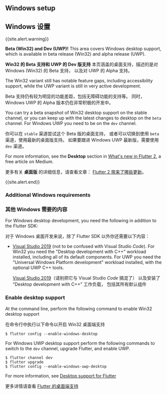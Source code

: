 ## Windows setup

## Windows 设置

{{site.alert.warning}}

  **Beta (Win32) and Dev (UWP)!**
  This area covers Windows desktop support,
  which is available in beta release (Win32)
  and alpha release (UWP).
  
  **Win32 的 Beta 支持和 UWP 的 Dev 版支持**
  本页涵盖的桌面支持，描述的是对 Windows (Win32) 的 Beta 支持，
  以及对 UWP 的 Alpha 支持。

  The Win32 variant still has notable feature gaps,
  including accessibility support, while the
  UWP variant is still in very active development.
  
  Beta 支持仍有较为明显的功能差距，包括无障碍功能的支持等。
  同时，Windows UWP 的 Alpha 版本仍在非常积极的开发中。

  You can try a beta snapshot of Win32 desktop support
  on the stable channel, or you can keep up
  with the latest changes to desktop on the
  `beta` channel. For Windows UWP you need
  to be on the `dev` channel.
  
  你可以在 `stable` 渠道尝试这个 Beta 版的桌面支持，
  或者可以切换到使用 `beta` 渠道，使用最新的桌面版支持。
  如果要跟进 Windows UWP 最新版，需要使用 `dev` 渠道。

  For more information, see the **Desktop**
  section in [What's new in Flutter 2][],
  a free article on Medium.

  更多有关 **桌面版** 的详细信息，请查看文章：
  [Flutter 2 带来了哪些更新][What's new in Flutter 2 CN]。
  
{{site.alert.end}}

[What's new in Flutter 2]: {{site.flutter-medium}}/whats-new-in-flutter-2-0-fe8e95ecc65
[What's new in Flutter 2 CN]: /posts/whats-new-in-flutter-2-0

### Additional Windows requirements

### 其他 Windows 需要的内容

For Windows desktop development, you need the following in addition to the Flutter SDK:

对于 Windows 桌面开发来说，除了 Flutter SDK 以外你还需要以下内容：

* [Visual Studio 2019][] (not to be confused with
  Visual Studio _Code_). For Win32 you need the
  "Desktop development with C++" workload installed,
  including all of its default components. For UWP
  you need the "Universal Windows Platform development"
  workload installed, with the optional UWP C++ tools.

  [Visual Studio 2019][]（请别把它与 Visual Studio _Code_ 搞混了）
  以及安装了 “Desktop development with C++” 工作负载，
  包括其所有默认组件

[Visual Studio 2019]: https://visualstudio.microsoft.com/downloads/

### Enable desktop support

At the command line, perform the following command
to enable Win32 desktop support

在命令行中执行以下命令以开启 Win32 桌面端支持

```terminal
$ flutter config --enable-windows-desktop
```

For Windows UWP desktop support perform the following commands to switch to
the `dev` channel, upgrade Flutter, and enable UWP.

```terminal
$ flutter channel dev
$ flutter upgrade
$ flutter config --enable-windows-uwp-desktop
```

For more information, see [Desktop support for Flutter][]

更多详情请查看 [Flutter 的桌面端支持][Desktop support for Flutter]

[Desktop support for Flutter]: /desktop

